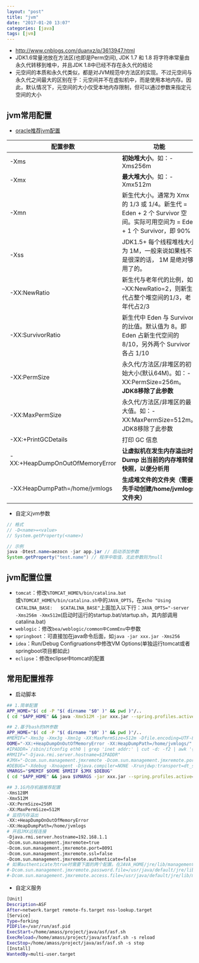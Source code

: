 ```yaml
---
layout: "post"
title: "jvm"
date: "2017-01-20 13:07"
categories: [java]
tags: [jvm]
---
```



- http://www.cnblogs.com/duanxz/p/3613947.html
- JDK1.6常量池放在方法区(也即是Perm空间), JDK 1.7 和 1.8 将字符串常量由永久代转移到堆中，并且JDK 1.8中已经不存在永久代的结论
- 元空间的本质和永久代类似，都是对JVM规范中方法区的实现。不过元空间与永久代之间最大的区别在于：元空间并不在虚拟机中，而是使用本地内存。因此，默认情况下，元空间的大小仅受本地内存限制，但可以通过参数来指定元空间的大小

## jvm常用配置

- [oracle推荐jvm配置](http://www.oracle.com/technetwork/java/javase/tech/vmoptions-jsp-140102.html)

 配置参数|	功能
 ---------|----------
-Xms|	**初始堆大小**。如：-Xms256m
-Xmx|	**最大堆大小**。如：-Xmx512m
-Xmn|	新生代大小。通常为 Xmx 的 1/3 或 1/4。新生代 = Eden + 2 个 Survivor 空间。实际可用空间为 = Eden + 1 个 Survivor，即 90%
-Xss|	JDK1.5+ 每个线程堆栈大小为 1M，一般来说如果栈不是很深的话， 1M 是绝对够用了的。
-XX:NewRatio|	新生代与老年代的比例，如 –XX:NewRatio=2，则新生代占整个堆空间的1/3，老年代占2/3
-XX:SurvivorRatio|	新生代中 Eden 与 Survivor 的比值。默认值为 8。即 Eden 占新生代空间的 8/10，另外两个 Survivor 各占 1/10
-XX:PermSize|	永久代/方法区/非堆区的初始大小(默认64M)。如：-XX:PermSize=256m。**JDK8移除了此参数**
-XX:MaxPermSize|	永久代/方法区/非堆区的最大值。如：-XX:MaxPermSize=512m。JDK8移除了此参数
-XX:+PrintGCDetails|	打印 GC 信息
-XX:+HeapDumpOnOutOfMemoryError|    **让虚拟机在发生内存溢出时 Dump 出当前的内存堆转储快照，以便分析用**
-XX:HeapDumpPath=/home/jvmlogs|     **生成堆文件的文件夹（需要先手动创建/home/jvmlogs文件夹）**

- 自定义jvm参数

```java
// 格式
// -D<name>=<value>
// System.getProperty(<name>)

// 示例
java -Dtest.name=aezocn -jar app.jar // 启动添加参数
System.getProperty("test.name") // 程序中取值，无此参数则为null
```

## jvm配置位置

- `tomcat`：修改`%TOMCAT_HOME%/bin/catalina.bat`或`%TOMCAT_HOME%/bin/catalina.sh`中的`JAVA_OPTS`，在`echo "Using CATALINA_BASE:   $CATALINA_BASE"`上面加入以下行：`JAVA_OPTS="-server -Xms256m -Xmx512m`(启动时运行的startup.bat/startup.sh，其内部调用catalina.bat)
- `weblogic`：修改`bea/weblogic/common中CommEnv`中参数
- `springboot`：可直接加在java命令后面，如`java -jar xxx.jar -Xms256`
- `idea`：Run/Debug Configruations中修改VM Options(单独运行tomcat或者springboot项目都如此)
- `eclipse`：修改eclipse中tomcat的配置

## 常用配置推荐

- 启动脚本

```bash
## 1.简单配置
APP_HOME="$( cd -P "$( dirname "$0" )" && pwd )"/..
( cd "$APP_HOME" && java -Xmx512M -jar xxx.jar --spring.profiles.active=prod )

## 2.基于bash的VM参数
APP_HOME="$( cd -P "$( dirname "$0" )" && pwd )"/..
#MEMIF="-Xms3g -Xmx3g -Xmn1g -XX:MaxPermSize=512m -Dfile.encoding=UTF-8"
OOME="-XX:+HeapDumpOnOutOfMemoryError -XX:HeapDumpPath=/home/jvmlogs/"
#IPADDR=`/sbin/ifconfig eth0 | grep 'inet addr:' | cut -d: -f2 | awk '{ print $1}'` #automatic IP address for linux（内网地址）
#RMIIF="-Djava.rmi.server.hostname=$IPADDR"
#JMX="-Dcom.sun.management.jmxremote -Dcom.sun.management.jmxremote.port=33333 -Dcom.sun.management.jmxremote.ssl=false -Dcom.sun.management.jmxremote.authenticate=false"
#DEBUG="-Xdebug -Xnoagent -Djava.compiler=NONE -Xrunjdwp:transport=dt_socket,server=y,suspend=n,address=8091"
VMARGS="$MEMIF $OOME $RMIIF $JMX $DEBUG"
( cd "$APP_HOME" && java $VMARGS -jar xxx.jar --spring.profiles.active=prod )

## 3.1G内存机器推荐配置
-Xms128M
-Xmx512M
-XX:PermSize=256M
-XX:MaxPermSize=512M
# 监控内存溢出
-XX:+HeapDumpOnOutOfMemoryError
-XX:HeapDumpPath=/home/jvmlogs
# 开启JMX远程连接
-Djava.rmi.server.hostname=192.168.1.1
-Dcom.sun.management.jmxremote=true
-Dcom.sun.management.jmxremote.port=8091
-Dcom.sun.management.jmxremote.ssl=false 
-Dcom.sun.management.jmxremote.authenticate=false
# 如果authenticate为true时需要下面的两个配置。在JAVA_HOME/jre/lib/management下有模板。文件权限 chmod 600 jmxremote.password
#-Dcom.sun.management.jmxremote.password.file=/usr/java/default/jre/lib/management/jmxremote.password
#-Dcom.sun.management.jmxremote.access.file=/usr/java/default/jre/lib/management/jmxremote.access
```

- 自定义服务

```bash
[Unit]
Description=ASF
After=network.target remote-fs.target nss-lookup.target
[Service]
Type=forking
PIDFile=/var/run/asf.pid
ExecStart=/home/amass/project/java/asf/asf.sh
ExecReload=/home/amass/project/java/asf/asf.sh -s reload
ExecStop=/home/amass/project/java/asf/asf.sh -s stop
[Install]
WantedBy=multi-user.target
```



